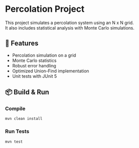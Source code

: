 # Percolation Project

This project simulates a percolation system using an N x N grid.  
It also includes statistical analysis with Monte Carlo simulations.

## 🚀 Features
- Percolation simulation on a grid
- Monte Carlo statistics
- Robust error handling
- Optimized Union-Find implementation
- Unit tests with JUnit 5

## 📦 Build & Run

### Compile
```bash
mvn clean install
```

### Run Tests
```bash
mvn test
```
